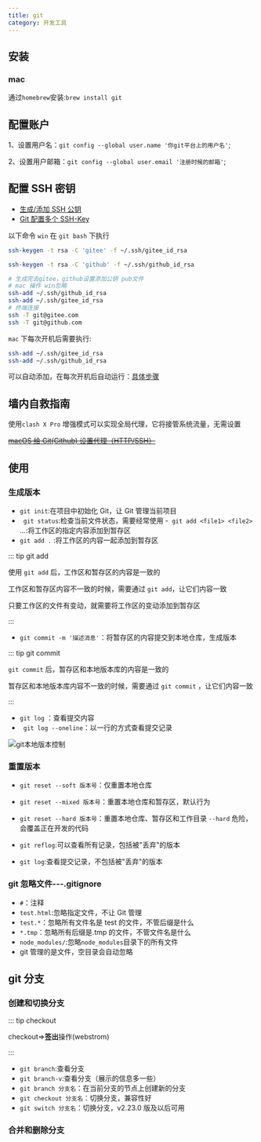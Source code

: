 ```yaml
---
title: git
category: 开发工具
---
```


## 安装

### mac

通过`homebrew`安装:`brew install git`

## 配置账户

1、设置用户名：`git config --global user.name '你git平台上的用户名'`;

2、设置用户邮箱：`git config --global user.email '注册时候的邮箱'`;

## 配置 SSH 密钥

- [生成/添加 SSH 公钥](https://gitee.com/help/articles/4181)
- [Git 配置多个 SSH-Key](https://gitee.com/help/articles/4229)

以下命令 `win` 在 `git bash` 下执行

```bash
ssh-keygen -t rsa -C 'gitee' -f ~/.ssh/gitee_id_rsa

ssh-keygen -t rsa -C 'github' -f ~/.ssh/github_id_rsa

# 生成完去gitee，github设置添加公钥 pub文件
# mac 操作 win忽略
ssh-add ~/.ssh/github_id_rsa
ssh-add ~/.ssh/gitee_id_rsa
# 终端连接
ssh -T git@gitee.com
ssh -T git@github.com
```

`mac` 下每次开机后需要执行:

```bash
ssh-add ~/.ssh/gitee_id_rsa
ssh-add ~/.ssh/github_id_rsa
```

可以自动添加，在每次开机后自动运行：[具体步骤](https://www.jianshu.com/p/ada03bd51ed5)

## 墙内自救指南

使用`clash X Pro` 增强模式可以实现全局代理，它将接管系统流量，无需设置

~~[macOS 给 Git(Github) 设置代理（HTTP/SSH）](https://gist.github.com/chuyik/02d0d37a49edc162546441092efae6a1)~~

## 使用

### 生成版本

- `git init`:在项目中初始化 Git，让 Git 管理当前项目
- ` git status`:检查当前文件状态，需要经常使用 -` git add <file1> <file2>` ...:将工作区的指定内容添加到暂存区
- `git add .` :将工作区的内容一起添加到暂存区

::: tip git add

使用 `git add` 后，工作区和暂存区的内容是一致的

工作区和暂存区内容不一致的时候，需要通过 `git add`，让它们内容一致

只要工作区的文件有变动，就需要将工作区的变动添加到暂存区

:::

- `git commit -m '描述消息'`：将暂存区的内容提交到本地仓库，生成版本

::: tip git commit

`git commit` 后，暂存区和本地版本库的内容是一致的

暂存区和本地版本库内容不一致的时候，需要通过 `git commit` ，让它们内容一致

:::

- `git log` ：查看提交内容
- ` git log --oneline`：以一行的方式查看提交记录

![git本地版本控制](https://zfh-nanjing-bucket.oss-cn-nanjing.aliyuncs.com/blog-images/git%E6%9C%AC%E5%9C%B0%E7%89%88%E6%9C%AC%E6%8E%A7%E5%88%B6.png)

### 重置版本

- `git reset --soft 版本号`：仅重置本地仓库
- `git reset --mixed 版本号`：重置本地仓库和暂存区，默认行为
- `git reset --hard 版本号`：重置本地仓库、暂存区和工作目录
  `--hard` 危险，会覆盖正在开发的代码

- `git reflog`:可以查看所有记录，包括被"丢弃"的版本
- `git log`:查看提交记录，不包括被"丢弃"的版本

### git 忽略文件---.gitignore

- `#`：注释
- `test.html`:忽略指定文件，不让 Git 管理
- `test.*`：忽略所有文件名是 test 的文件，不管后缀是什么
- `*.tmp`：忽略所有后缀是.tmp 的文件，不管文件名是什么
- `node_modules/`:忽略`node_modules`目录下的所有文件
- git 管理的是文件，空目录会自动忽略

## git 分支

### 创建和切换分支

::: tip checkout

checkout=>**签出**操作(webstrom)

:::

- `git branch`:查看分支
- `git branch-v`:查看分支（展示的信息多一些）
- `git branch 分支名`：在当前分支的节点上创建新的分支
- `git checkout 分支名`：切换分支，兼容性好
- `git switch 分支名`：切换分支，v2.23.0 版及以后可用

### 合并和删除分支
